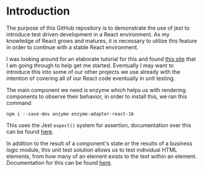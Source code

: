 # Introduction

The purpose of this GitHub repository is to demonstrate the use of jest to introduce test driven development in a React environment. As my knowledge of React grows and matures, it is necessary to utilize this feature in order to continue with a stable React environment.

I was looking around for an elaborate tutorial for this and found [this site](https://eng.uber.com/best-practices-for-react-v16/) that I am going through to help get me started. Eventually I may want to introduce this into some of our other projects we use already with the intention of covering all of our React code eventually in unit testing.

The main component we need is enzyme which helps us with rendering components to observe their behavior, in order to install this, we ran this command

```
npm i --save-dev enzyme enzyme-adapter-react-16
```

This uses the Jest `expect()` system for assertion, documentation over this can be found [here](https://jestjs.io/docs/en/expect).

In addition to the result of a component's state or the results of a business logic module, this unit test solution allows us to test individual HTML elements, from how many of an element exists to the text within an element. Documentation for this can be found [here](https://airbnb.io/enzyme/docs/api/ReactWrapper/find.html).